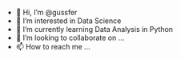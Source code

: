 - 👋 Hi, I’m @gussfer
- 👀 I’m interested in Data Science
- 🌱 I’m currently learning Data Analysis in Python
- 💞️ I’m looking to collaborate on ...
- 📫 How to reach me ...

<!---
gussfer/gussfer is a ✨ special ✨ repository because its `README.md` (this file) appears on your GitHub profile.
You can click the Preview link to take a look at your changes.
--->
